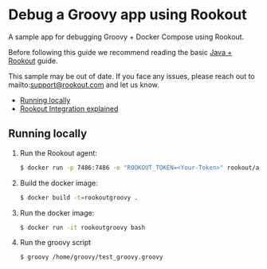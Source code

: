 # Debug a Groovy app using Rookout

A sample app for debugging Groovy + Docker Compose using Rookout.

Before following this guide we recommend reading the basic [Java + Rookout] guide.

This sample may be out of date. If you face any issues, please reach out to mailto:support@rookout.com and let us know.

* [Running locally](#running-locally)
* [Rookout Integration explained](#rookout-integration-explained)
## Running locally
1. Run the Rookout agent:
    ``` bash
    $ docker run -p 7486:7486 -e "ROOKOUT_TOKEN=<Your-Token>" rookout/agent
    ```
2. Build the docker image:
	```bash
	$ docker build -t=rookoutgroovy .
	```
3. Run the docker image:
    ```bash
    $ docker run -it rookoutgroovy bash
    ```
4. Run the groovy script
	```bash
    $ groovy /home/groovy/test_groovy.groovy
    ```
	
[Java + Rookout]: https://docs.rookout.com/docs/rooks-setup.html
[here]: https://github.com/tipsy/javalin/
[maven central]: https://mvnrepository.com/artifact/com.rookout/rook
